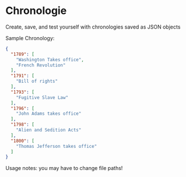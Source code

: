 # Chronologie
Create, save, and test yourself with chronologies saved as JSON objects

Sample Chronology:
```JSON
{
  "1789": [
    "Washington Takes office",
    "French Revolution"
  ],
  "1791": [
    "Bill of rights"
  ],
  "1793": [
    "Fugitive Slave Law"
  ],
  "1796": [
    "John Adams takes office"
  ],
  "1798": [
    "Alien and Sedition Acts"
  ],
  "1800": [
    "Thomas Jefferson takes office"
  ]
}
```

Usage notes: you may have to change file paths!
